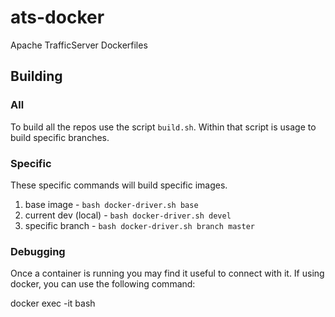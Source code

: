 # ats-docker
Apache TrafficServer Dockerfiles

## Building

### All

To build all the repos use the script `build.sh`. Within that script
is usage to build specific branches.

### Specific

These specific commands will build specific images.

1. base image - `bash docker-driver.sh base`
1. current dev (local) - `bash docker-driver.sh devel`
1. specific branch - `bash docker-driver.sh branch master`

### Debugging

Once a container is running you may find it useful to connect with it.
If using docker, you can use the following command:

  docker exec -it <container-id> bash
